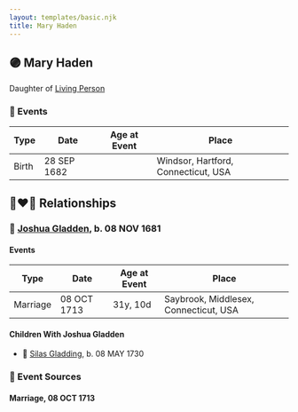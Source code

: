 ```yaml
---
layout: templates/basic.njk
title: Mary Haden
---
```

## 🟣 Mary Haden

Daughter of [Living Person](/people/6/61582599)

### 📆 Events

Type | Date | Age at Event | Place
------ | ------ | ------ | ------
Birth | 28 SEP 1682 |  | Windsor, Hartford, Connecticut, USA

## 👩‍❤️‍👨 Relationships

### 🔵 [Joshua Gladden](/people/9/97378440), b. 08 NOV 1681

#### Events

Type | Date | Age at Event | Place
------ | ------ | ------ | ------
Marriage | 08 OCT 1713 | 31y, 10d | Saybrook, Middlesex, Connecticut, USA
#### Children With Joshua Gladden
* 🔵 [Silas Gladding](/people/5/55129348), b. 08 MAY 1730
### 📰 Event Sources

#### <a id="event-family-0-event-0"></a> Marriage, 08 OCT 1713
